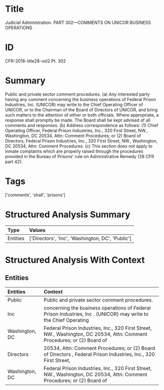 # Title

 Judicial Administration. PART 302—COMMENTS ON UNICOR BUSINESS OPERATIONS


# ID

 CFR-2018-title28-vol2.Pt. 302


# Summary

Public and private sector comment procedures.
(a) Any interested party having any comment concerning the business operations of Federal Prison Industries, Inc.
(UNICOR) may write to the Chief Operating Officer of UNICOR, or to the Chairman of the Board of Directors of UNICOR, and bring such matters to the attention of either or both officials.
Where appropriate, a response shall promptly be made.
The Board shall be kept advised of all comments and responses.
(b) Address correspondence as follows:
(1) Chief Operating Officer, Federal Prison Industries, Inc., 320 First Street, NW., Washington, DC 20534, Attn: Comment Procedures; or
(2) Board of Directors, Federal Prison Industries, Inc., 320 First Street, NW., Washington, DC 20534, Attn: Comment Procedures.
(c) This section does not apply to inmate complaints which are properly raised through the procedures provided in the Bureau of Prisons' rule on Administrative Remedy (28 CFR part 42).


# Tags

['comments', 'shall', 'prisons']


# Structured Analysis Summary

| Type     | Values                                           |
|:---------|:-------------------------------------------------|
| Entities | ['Directors', 'Inc', 'Washington, DC', 'Public'] |


# Structured Analysis With Context

 


## Entities

| Entities       | Context                                                                                                                 |
|:---------------|:------------------------------------------------------------------------------------------------------------------------|
| Public         | Public  and private sector comment procedures.                                                                          |
| Inc            | concerning the business operations of Federal Prison Industries, Inc . (UNICOR) may write to the Chief Operating        |
| Washington, DC | Federal Prison Industries, Inc., 320 First Street, NW., Washington, DC 20534, Attn: Comment Procedures; or (2) Board of |
| Directors      | 20534, Attn: Comment Procedures; or (2) Board of Directors , Federal Prison Industries, Inc., 320 First Street,         |
| Washington, DC | Federal Prison Industries, Inc., 320 First Street, NW., Washington, DC 20534, Attn: Comment Procedures; or (2) Board of |



